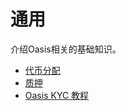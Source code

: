 # 通用

介绍Oasis相关的基础知识。

- [代币分配](./coin/coin.md)
- [质押](./质押.md)
- [Oasis KYC 教程](./oasis_kyc/oasis_kyc.md)